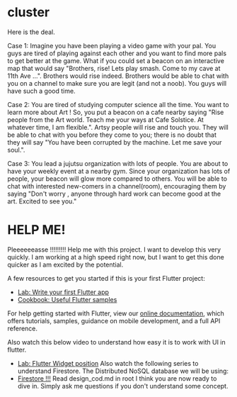 # cluster

Here is the deal.  

Case 1: 
Imagine you have been playing a video game with your pal. You guys are tired of playing against each other and you want to find
more pals to get better at the game. What if you could set a beacon on an 
interactive map that would say "Brothers, rise! Lets play smash. Come to my cave 
at 11th Ave ...". Brothers would rise indeed. Brothers would be able to chat
with you on a channel to make sure you are legit (and not a noob). You guys
will have such a good time. 

Case 2: 
You are tired of studying computer science all the time. You want to learn more
about Art ! So, you put a beacon on a cafe nearby saying "Rise people from the
Art world. Teach me your ways at Cafe Solstice. At whatever time, I am flexible.".
Artsy people will rise and touch you. They will be able to chat with you before
they come to you; there is no doubt that they will say "You have been corrupted 
by the machine. Let me save your soul.".

Case 3:
You lead a jujutsu organization with lots of people. You are about to have
your weekly event at a nearby gym. Since your organization has lots of people,
your beacon will glow more compared to others. You will be able to chat with
interested new-comers in a channel(room), encouraging them by saying "Don't worry
, anyone through hard work can become good at the art. Excited to see you."

# HELP ME!
Pleeeeeeasse !!!!!!!!! Help me with this project. I want to develop this very quickly.
I am working at a high speed right now, but I want to get this done quicker as I
am excited by the potential.

A few resources to get you started if this is your first Flutter project:

- [Lab: Write your first Flutter app](https://flutter.dev/docs/get-started/codelab)
- [Cookbook: Useful Flutter samples](https://flutter.dev/docs/cookbook)

For help getting started with Flutter, view our 
[online documentation](https://flutter.dev/docs), which offers tutorials, 
samples, guidance on mobile development, and a full API reference.


Also watch this below video to understand how easy it is to work with UI in flutter.
- [Lab: Flutter Widget position](https://fireship.io/lessons/flutter-widget-positioning-guide/)
Also watch the following series to understand Firestore. The Distributed NoSQL database
we will be using:
- [Firestore !!!](https://www.youtube.com/watch?v=v_hR4K4auoQ&t=22s)
Read design_cod.md in root
I think you are now ready to dive in. Simply ask me questions if you don't understand some
concept.